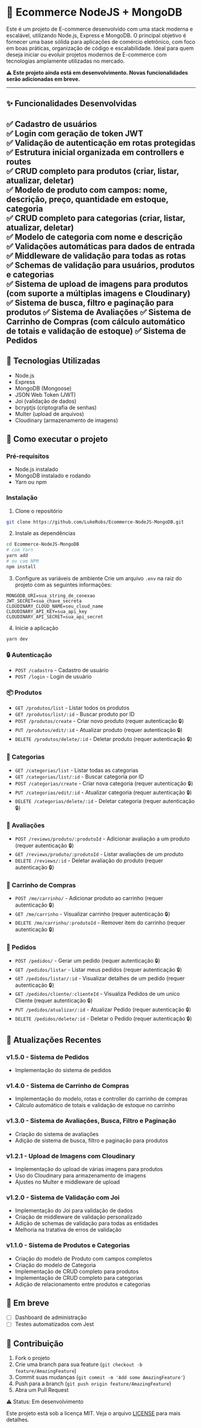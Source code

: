 # 🛒 Ecommerce NodeJS + MongoDB

Este é um projeto de E-commerce desenvolvido com uma stack moderna e escalável, utilizando Node.js, Express e MongoDB. O principal objetivo é fornecer uma base sólida para aplicações de comércio eletrônico, com foco em boas práticas, organização de código e escalabilidade. Ideal para quem deseja iniciar ou evoluir projetos modernos de E-commerce com tecnologias amplamente utilizadas no mercado.

⚠️ **Este projeto ainda está em desenvolvimento. Novas funcionalidades serão adicionadas em breve.**

---

## ✨ Funcionalidades Desenvolvidas

✅ Cadastro de usuários  
✅ Login com geração de token JWT  
✅ Validação de autenticação em rotas protegidas  
✅ Estrutura inicial organizada em controllers e routes  
✅ CRUD completo para produtos (criar, listar, atualizar, deletar)  
✅ Modelo de produto com campos: nome, descrição, preço, quantidade em estoque, categoria  
✅ CRUD completo para categorias (criar, listar, atualizar, deletar)  
✅ Modelo de categoria com nome e descrição  
✅ Validações automáticas para dados de entrada  
✅ Middleware de validação para todas as rotas  
✅ Schemas de validação para usuários, produtos e categorias  
✅ Sistema de upload de imagens para produtos (com suporte a múltiplas imagens e Cloudinary)
✅ Sistema de busca, filtro e paginação para produtos
✅ Sistema de Avaliações
✅ Sistema de Carrinho de Compras (com cálculo automático de totais e validação de estoque)
✅ Sistema de Pedidos
---

## 🚀 Tecnologias Utilizadas

- Node.js
- Express
- MongoDB (Mongoose)
- JSON Web Token (JWT)
- Joi (validação de dados)
- bcryptjs (criptografia de senhas)
- Multer (upload de arquivos)
- Cloudinary (armazenamento de imagens)



## 📂 Como executar o projeto

### Pré-requisitos
- Node.js instalado
- MongoDB instalado e rodando
- Yarn ou npm

### Instalação

1. Clone o repositório
```bash
git clone https://github.com/LukeRobs/Ecommerce-NodeJS-MongoDB.git
```

2. Instale as dependências
```bash
cd Ecommerce-NodeJS-MongoDB
# com Yarn
yarn add
# ou com NPM
npm install
```

3. Configure as variáveis de ambiente
Crie um arquivo `.env` na raiz do projeto com as seguintes informações:
```env
MONGODB_URI=sua_string_de_conexao
JWT_SECRET=sua_chave_secreta
CLOUDINARY_CLOUD_NAME=seu_cloud_name
CLOUDINARY_API_KEY=sua_api_key
CLOUDINARY_API_SECRET=sua_api_secret
```

4. Inicie a aplicação
```bash
yarn dev
```

### 🔒 Autenticação
- `POST /cadastro` - Cadastro de usuário
- `POST /login` - Login de usuário

### 📦 Produtos
- `GET /produtos/list` - Listar todos os produtos
- `GET /produtos/list/:id` - Buscar produto por ID
- `POST /produtos/create` - Criar novo produto (requer autenticação 🔒)
- `PUT /produtos/edit/:id` - Atualizar produto (requer autenticação 🔒)
- `DELETE /produtos/delete/:id` - Deletar produto (requer autenticação 🔒)

### 📁 Categorias
- `GET /categorias/list` - Listar todas as categorias
- `GET /categorias/list/:id` - Buscar categoria por ID
- `POST /categorias/create` - Criar nova categoria (requer autenticação 🔒)
- `PUT /categorias/edit/:id` - Atualizar categoria (requer autenticação 🔒)
- `DELETE /categorias/delete/:id` - Deletar categoria (requer autenticação 🔒)

### 💯 Avaliações
- `POST /reviews/produto/:produtoId` - Adicionar avaliação a um produto (requer autenticação 🔒)
- `GET /reviews/produto/:produtoId` - Listar avaliações de um produto
- `DELETE /reviews/:id` - Deletar avaliação do produto (requer autenticação 🔒)

### 🛒 Carrinho de Compras
- `POST /me/carrinho/` - Adicionar produto ao carrinho (requer autenticação 🔒)
- `GET /me/carrinho` - Visualizar carrinho (requer autenticação 🔒)
- `DELETE /me/carrinho/:produtoId` - Remover item do carrinho (requer autenticação 🔒)

### 📃 Pedidos
- `POST /pedidos/` - Gerar um pedido (requer autenticação 🔒)
- `GET /pedidos/listar` - Listar meus pedidos (requer autenticação 🔒)
- `GET /pedidos/listar/:id` - Visualizar detalhes de um pedido (requer autenticação 🔒)
- `GET /pedidos/cliente/:clienteId` - Visualiza Pedidos de um unico Cliente (requer autenticação 🔒)
- `PUT /pedidos/atualizar/:id` - Atualizar Pedido (requer autenticação 🔒)
- `DELETE /pedidos/delete/:id` - Deletar o Pedido (requer autenticação 🔒)


## 🔄 Atualizações Recentes

### v1.5.0 - Sistema de Pedidos
- Implementação do sistema de pedidos

### v1.4.0 - Sistema de Carrinho de Compras
- Implementação do modelo, rotas e controller do carrinho de compras
- Cálculo automático de totais e validação de estoque no carrinho

### v1.3.0 - Sistema de Avaliações, Busca, Filtro e Paginação
- Criação do sistema de avaliações
- Adição de sistema de busca, filtro e paginação para produtos

### v1.2.1 - Upload de Imagens com Cloudinary
- Implementação do upload de várias imagens para produtos
- Uso do Cloudinary para armazenamento de imagens
- Ajustes no Multer e middleware de upload

### v1.2.0 - Sistema de Validação com Joi
- Implementação do Joi para validação de dados
- Criação de middleware de validação personalizado
- Adição de schemas de validação para todas as entidades
- Melhoria na tratativa de erros de validação

### v1.1.0 - Sistema de Produtos e Categorias
- Criação do modelo de Produto com campos completos
- Criação do modelo de Categoria
- Implementação de CRUD completo para produtos
- Implementação de CRUD completo para categorias
- Adição de relacionamento entre produtos e categorias


## 📌 Em breve

- [ ] Dashboard de administração
- [ ] Testes automatizados com Jest

## 🤝 Contribuição

1. Fork o projeto
2. Crie uma branch para sua feature (`git checkout -b feature/AmazingFeature`)
3. Commit suas mudanças (`git commit -m 'Add some AmazingFeature'`)
4. Push para a branch (`git push origin feature/AmazingFeature`)
5. Abra um Pull Request

⚠️ Status: Em desenvolvimento

Este projeto está sob a licença MIT. Veja o arquivo [LICENSE](LICENSE) para mais detalhes.
